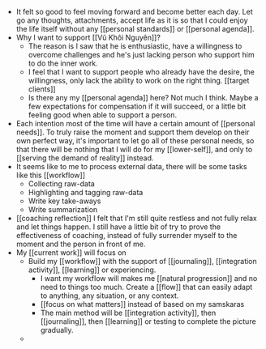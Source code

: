 - It felt so good to feel moving forward and become better each day. Let go any thoughts, attachments, accept life as it is so that I could enjoy the life itself without any [[personal standards]] or [[personal agenda]]. 
- Why I want to support [[Vũ Khôi Nguyên]]?
    - The reason is I saw that he is enthusiastic, have a willingness to overcome challenges and he's just lacking person who support him to do the inner work.
    - I feel that I want to support people who already have the desire, the willingness, only lack the ability to work on the right thing. [[target clients]]
    - Is there any my [[personal agenda]] here? Not much I think. Maybe a few expectations for compensation if it will succeed, or a little bit feeling good when able to support a person.
- Each intention most of the time will have a certain amount of [[personal needs]]. To truly raise the moment and support them develop on their own perfect way, it's important to let go all of these personal needs, so that there will be nothing that I will do for my [[lower-self]], and only to [[serving the demand of reality]] instead.
- It seems like to me to process external data, there will be some tasks like this [[workflow]]
    - Collecting raw-data
    - Highlighting and tagging raw-data
    - Write key take-aways
    - Write summarization
- [[coaching reflection]] I felt that I'm still quite restless and not fully relax and let things happen. I still have a little bit of try to prove the effectiveness of coaching, instead of fully surrender myself to the moment and the person in front of me.
- My [[current work]] will focus on
    - Build my [[workflow]] with the support of [[journaling]], [[integration activity]], [[learning]] or experiencing.
        - I want my workflow will makes me [[natural progression]] and no need to things too much. Create a [[flow]] that can easily adapt to anything, any situation, or any context.
        - [[focus on what matters]] instead of based on my samskaras
        - The main method will be [[integration activity]], then [[journaling]], then [[learning]] or testing to complete the picture gradually.
    - 
